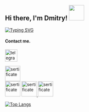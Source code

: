 ## Hi there, I'm Dmitry! <img src="https://github.com/blackcater/blackcater/raw/main/images/Hi.gif" width="50" height="50"/>

[![Typing SVG](https://readme-typing-svg.herokuapp.com?color=000000&lines=Python+-+developer)](https://git.io/typing-svg)
#### Contact me.
<a href="http://t.me/DmitryZdor" rel="nofollow"><img src="https://camo.githubusercontent.com/35650e49d3cc754ccc618cf7731d3d1a2c701d6cfd69ce9f22b0f7779c0f3204/68747470733a2f2f63646e2e6a7364656c6976722e6e65742f6e706d2f73696d706c652d69636f6e7340332e302e312f69636f6e732f74656c656772616d2e737667" alt="telegram" height="40" data-canonical-src="https://cdn.jsdelivr.net/npm/simple-icons@3.0.1/icons/telegram.svg" style="max-width: 100%;"></a>

<img src="https://stepik.org/media/cache/images/courses/187/cover/3a07739e5039cabeeba1a86eddc30f8b.png" alt="sertificate" height="50"></a>      
<a href="https://stepik.org/cert/1671950" rel="nofollow"><img src="https://stepik.org/media/cache/images/courses/58852/cover_QYnvwho/c4fdb0c8ed0e757ca3c6d54a83d329d7.png" alt="sertificate" height="50"></a>     <a href="https://stepik.org/cert/1780029" rel="nofollow">
<img src="https://stepik.org/media/cache/images/courses/63054/cover_foIuz1t/6bc976a3abd69e9e3e5163a5973a8ccf.jpg" alt="sertificate" height="50"> </a> 
<a href="https://stepik.org/cert/1927858" rel="nofollow">
<img src="https://stepik.org/media/cache/images/courses/68343/cover_g89z0Wj/8168b174075bbebf79812eb738fde371.png" alt="sertificate" height="50"></a>
  
  
[![Top Langs](https://github-readme-stats.vercel.app/api/top-langs/?username=DmitryZdor&layout=compact)](https://github.com/DmitryZdor/github-readme-stats)



<!--
**DmitryZdor/DmitryZdor** is a ✨ _special_ ✨ repository because its `README.md` (this file) appears on your GitHub profile.

Here are some ideas to get you started:

- 🔭 I’m currently working on ...
- 🌱 I’m currently learning ...
- 👯 I’m looking to collaborate on ...
- 🤔 I’m looking for help with ...
- 💬 Ask me about ...
- 📫 How to reach me: ...
- 😄 Pronouns: ...
- ⚡ Fun fact: ...
-->

